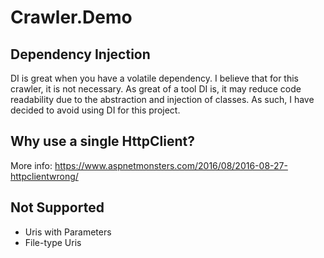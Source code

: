 # Crawler.Demo

## Dependency Injection
DI is great when you have a volatile dependency. I believe that for this crawler, it is not necessary.
As great of a tool DI is, it may reduce code readability due to the abstraction and injection of classes.
As such, I have decided to avoid using DI for this project.

## Why use a single HttpClient?
More info: https://www.aspnetmonsters.com/2016/08/2016-08-27-httpclientwrong/

## Not Supported
- Uris with Parameters
- File-type Uris